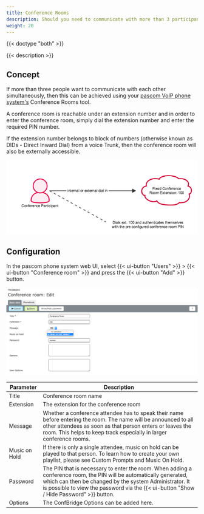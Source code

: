 ```yaml
---
title: Conference Rooms
description: Should you need to communicate with more than 3 participants simultaneously, then pascom Phone Systems provide a complete audio conferencing suite for Conference Rooms
weight: 20
---
```


{{< doctype "both"  >}}

{{< description >}}

## Concept
If more than three people want to communicate with each other simultaneously, then this can be achieved using your [pascom VoIP phone system's](https://www.pascom.net/en/) Conference Rooms tool.

A conference room is reachable under an extension number and in order to enter the conference room, simply dial the extension number and enter the required PIN number.

If the extension number belongs to block of numbers (otherwise known as DIDs - Direct Inward Dial) from a voice Trunk, then the conference room will also be externally accessible.

![Illustration - VoIP Conference Rooms](meetme.en.png?width=80% "VoIP Conference Room System")

## Configuration
In the pascom phone system web UI, select {{< ui-button "Users" >}} > {{< ui-button "Conference room" >}} and press the {{< ui-button "Add" >}} button.

![Screenshot - configure pascom conference rooms](meetme_server.en.png?width=90% "configure conference room")

|Parameter|Description|
|---------|---------|
|Title|Conference room name|
|Extension|    The extension for the conference room|
|Message   |Whether a conference attendee has to speak their name before entering the room. The name will be announced to all other attendees as soon as that person enters or leaves the room. This helps to keep track especially in larger conference rooms.|
|Music on Hold|If there is only a single attendee, music on hold can be played to that person. To learn how to create your own playlist, please see Custom Prompts and Music On Hold.|
|Password  |The PIN that is necessary to enter the room. When adding a conference room, the PIN will be automatically generated, which can then be changed by the system Administrator. It is possible to view the password via the {{< ui-button "Show / Hide Password" >}} button.|
|Options| The ConfBridge Options can be added here.|
